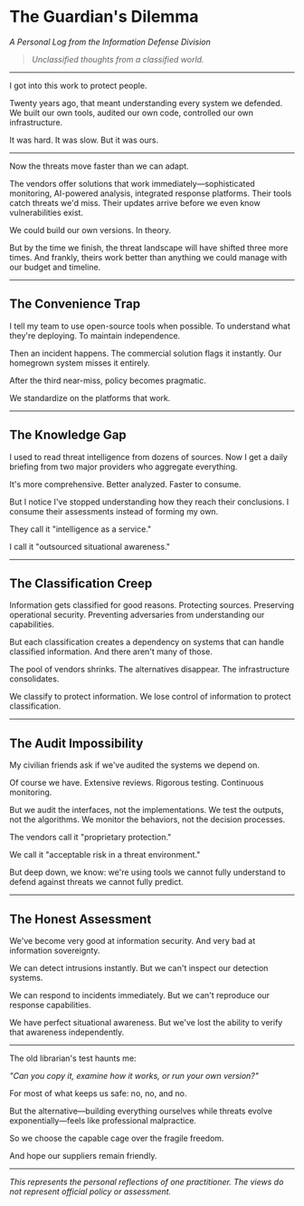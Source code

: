 # The Guardian's Dilemma  
*A Personal Log from the Information Defense Division*

> _Unclassified thoughts from a classified world._

---

I got into this work to protect people.

Twenty years ago, that meant understanding every system we defended. We built our own tools, audited our own code, controlled our own infrastructure.

It was hard. It was slow. But it was ours.

---

Now the threats move faster than we can adapt.

The vendors offer solutions that work immediately—sophisticated monitoring, AI-powered analysis, integrated response platforms. Their tools catch threats we'd miss. Their updates arrive before we even know vulnerabilities exist.

We could build our own versions. In theory.

But by the time we finish, the threat landscape will have shifted three more times. And frankly, theirs work better than anything we could manage with our budget and timeline.

---

## The Convenience Trap

I tell my team to use open-source tools when possible. To understand what they're deploying. To maintain independence.

Then an incident happens. The commercial solution flags it instantly. Our homegrown system misses it entirely.

After the third near-miss, policy becomes pragmatic.

We standardize on the platforms that work.

---

## The Knowledge Gap

I used to read threat intelligence from dozens of sources. Now I get a daily briefing from two major providers who aggregate everything.

It's more comprehensive. Better analyzed. Faster to consume.

But I notice I've stopped understanding how they reach their conclusions. I consume their assessments instead of forming my own.

They call it "intelligence as a service."

I call it "outsourced situational awareness."

---

## The Classification Creep

Information gets classified for good reasons. Protecting sources. Preserving operational security. Preventing adversaries from understanding our capabilities.

But each classification creates a dependency on systems that can handle classified information. And there aren't many of those.

The pool of vendors shrinks. The alternatives disappear. The infrastructure consolidates.

We classify to protect information. We lose control of information to protect classification.

---

## The Audit Impossibility

My civilian friends ask if we've audited the systems we depend on.

Of course we have. Extensive reviews. Rigorous testing. Continuous monitoring.

But we audit the interfaces, not the implementations. We test the outputs, not the algorithms. We monitor the behaviors, not the decision processes.

The vendors call it "proprietary protection."

We call it "acceptable risk in a threat environment."

But deep down, we know: we're using tools we cannot fully understand to defend against threats we cannot fully predict.

---

## The Honest Assessment

We've become very good at information security. And very bad at information sovereignty.

We can detect intrusions instantly. But we can't inspect our detection systems.

We can respond to incidents immediately. But we can't reproduce our response capabilities.

We have perfect situational awareness. But we've lost the ability to verify that awareness independently.

---

The old librarian's test haunts me:

*"Can you copy it, examine how it works, or run your own version?"*

For most of what keeps us safe: no, no, and no.

But the alternative—building everything ourselves while threats evolve exponentially—feels like professional malpractice.

So we choose the capable cage over the fragile freedom.

And hope our suppliers remain friendly.

---

*This represents the personal reflections of one practitioner. The views do not represent official policy or assessment.*
